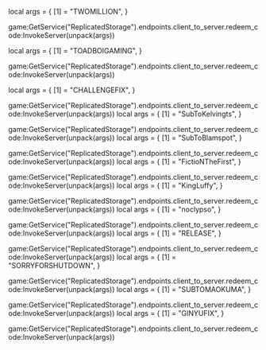 local args = {
    [1] = "TWOMILLION",
}

game:GetService("ReplicatedStorage").endpoints.client_to_server.redeem_code:InvokeServer(unpack(args))

local args = {
    [1] = "TOADBOIGAMING",
}

game:GetService("ReplicatedStorage").endpoints.client_to_server.redeem_code:InvokeServer(unpack(args))

local args = {
    [1] = "CHALLENGEFIX",
}

game:GetService("ReplicatedStorage").endpoints.client_to_server.redeem_code:InvokeServer(unpack(args))
local args = {
    [1] = "SubToKelvingts",
}

game:GetService("ReplicatedStorage").endpoints.client_to_server.redeem_code:InvokeServer(unpack(args))
local args = {
    [1] = "SubToBlamspot",
}

game:GetService("ReplicatedStorage").endpoints.client_to_server.redeem_code:InvokeServer(unpack(args))
local args = {
    [1] = "FictioNTheFirst",
}

game:GetService("ReplicatedStorage").endpoints.client_to_server.redeem_code:InvokeServer(unpack(args))
local args = {
    [1] = "KingLuffy",
}

game:GetService("ReplicatedStorage").endpoints.client_to_server.redeem_code:InvokeServer(unpack(args))
local args = {
    [1] = "noclypso",
}

game:GetService("ReplicatedStorage").endpoints.client_to_server.redeem_code:InvokeServer(unpack(args))
local args = {
    [1] = "RELEASE",
}

game:GetService("ReplicatedStorage").endpoints.client_to_server.redeem_code:InvokeServer(unpack(args))
local args = {
    [1] = "SORRYFORSHUTDOWN",
}

game:GetService("ReplicatedStorage").endpoints.client_to_server.redeem_code:InvokeServer(unpack(args))
local args = {
    [1] = "SUBTOMAOKUMA",
}

game:GetService("ReplicatedStorage").endpoints.client_to_server.redeem_code:InvokeServer(unpack(args))
local args = {
    [1] = "GINYUFIX",
}

game:GetService("ReplicatedStorage").endpoints.client_to_server.redeem_code:InvokeServer(unpack(args))
